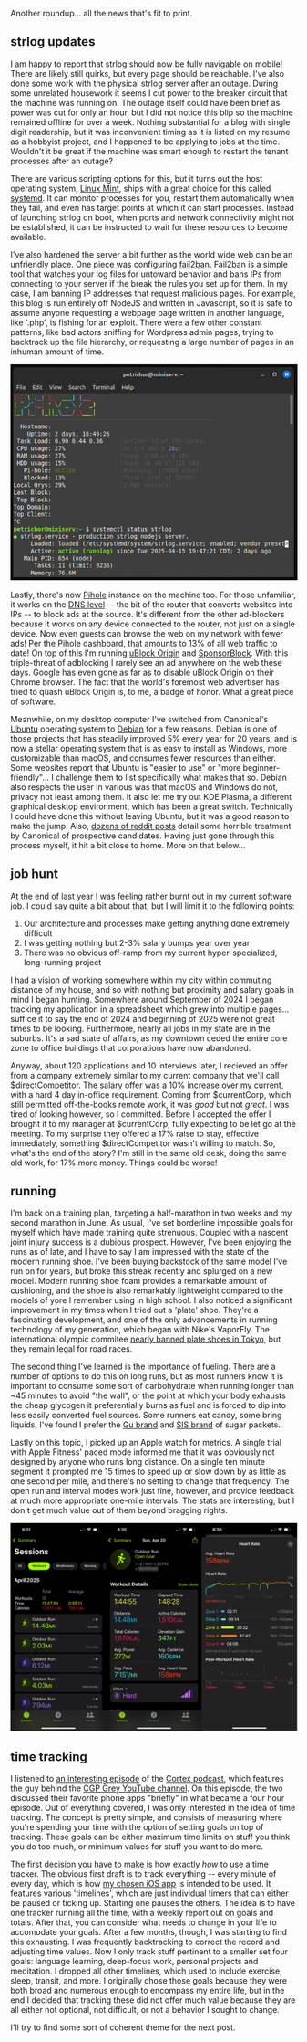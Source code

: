 Another roundup... all the news that's fit to print.

## strlog updates
I am happy to report that strlog should now be fully navigable on mobile! There are likely still quirks, but every page should be reachable. I've also done some work with the physical strlog server after an outage. During some unrelated housework it seems I cut power to the breaker circuit that the machine was running on. The outage itself could have been brief as power was cut for only an hour, but I did not notice this blip so the machine remained offline for over a week. Nothing substantial for a blog with single digit readership, but it was inconvenient timing as it is listed on my resume as a hobbyist project, and I happened to be applying to jobs at the time. Wouldn't it be great if the machine was smart enough to restart the tenant processes after an outage?

There are various scripting options for this, but it turns out the host operating system, [Linux Mint](https://linuxmint.com/), ships with a great choice for this called [systemd](https://en.wikipedia.org/wiki/Systemd). It can monitor processes for you, restart them automatically when they fail, and even has target points at which it can start processes. Instead of launching strlog on boot, when ports and network connectivity might not be established, it can be instructed to wait for these resources to become available.

I've also hardened the server a bit further as the world wide web can be an unfriendly place. One piece was configuring [fail2ban](https://github.com/fail2ban/fail2ban). Fail2ban is a simple tool that watches your log files for untoward behavior and bans IPs from connecting to your server if the break the rules you set up for them. In my case, I am banning IP addresses that request malicious pages. For example, this blog is run entirely off NodeJS and written in Javascript, so it is safe to assume anyone requesting a webpage page written in another language, like '.php', is fishing for an exploit. There were a few other constant patterns, like bad actors sniffing for Wordpress admin pages, trying to backtrack up the file hierarchy, or requesting a large number of pages in an inhuman amount of time.

![A screenshot of the host machine terminal, Pihole and systemd processes shown](screenshot.jpg)

Lastly, there's now [Pihole](https://pi-hole.net/) instance on the machine too. For those unfamiliar, it works on the [DNS level](https://en.wikipedia.org/wiki/Domain_Name_System) -- the bit of the router that converts websites into IPs -- to block ads at the source. It's different from the other ad-blockers because it works on any device connected to the router, not just on a single device. Now even guests can browse the web on my network with fewer ads! Per the Pihole dashboard, that amounts to 13% of all web traffic to date! On top of this I'm running [uBlock Origin](https://ublockorigin.com/) and [SponsorBlock](https://addons.mozilla.org/en-US/firefox/addon/sponsorblock/). With this triple-threat of adblocking I rarely see an ad anywhere on the web these days. Google has even gone as far as to disable uBlock Origin on their Chrome browser. The fact that the world's foremost web advertiser has tried to quash uBlock Origin is, to me, a badge of honor. What a great piece of software.

Meanwhile, on my desktop computer I've switched from Canonical's [Ubuntu](https://ubuntu.com/) operating system to [Debian](https://www.debian.org/) for a few reasons. Debian is one of those projects that has steadily improved 5% every year for 20 years, and is now a stellar operating system that is as easy to install as Windows, more customizable than macOS, and consumes fewer resources than either. Some websites report that Ubuntu is "easier to use" or "more beginner-friendly"... I challenge them to list specifically what makes that so. Debian also respects the user in various was that macOS and Windows do not, privacy not least among them. It also let me try out KDE Plasma, a different graphical desktop environment, which has been a great switch. Technically I could have done this without leaving Ubuntu, but it was a good reason to make the jump. Also, [dozens of reddit posts](https://old.reddit.com/r/cscareers/comments/199akp4/software_engineer_interview_at_canonical/) detail some horrible treatment by Canonical of prospective candidates. Having just gone through this process myself, it hit a bit close to home. More on that below...

## job hunt
At the end of last year I was feeling rather burnt out in my current software job. I could say quite a bit about that, but I will limit it to the following points:

1. Our architecture and processes make getting anything done extremely difficult
2. I was getting nothing but 2-3% salary bumps year over year
3. There was no obvious off-ramp from my current hyper-specialized, long-running project

I had a vision of working somewhere within my city within commuting distance of my house, and so with nothing but proximity and salary goals in mind I began hunting. Somewhere around September of 2024 I began tracking my application in a spreadsheet which grew into multiple pages... suffice it to say the end of 2024 and beginning of 2025 were not great times to be looking. Furthermore, nearly all jobs in my state are in the suburbs. It's a sad state of affairs, as my downtown ceded the entire core zone to office buildings that corporations have now abandoned. 

Anyway, about 120 applications and 10 interviews later, I recieved an offer from a company extremely similar to my current company that we'll call $directCompetitor. The salary offer was a 10% increase over my current, with a hard 4 day in-office requirement. Coming from $currentCorp, which still permitted off-the-books remote work, it was *good* but not *great*. I was tired of looking however, so I committed. Before I accepted the offer I brought it to my manager at $currentCorp, fully expecting to be let go at the meeting. To my surprise they offered a 17% raise to stay, effective immediately, something $directCompetitor wasn't willing to match. So, what's the end of the story? I'm still in the same old desk, doing the same old work, for 17% more money. Things could be worse! 

## running
I'm back on a training plan, targeting a half-marathon in two weeks and my second marathon in June. As usual, I've set borderline impossible goals for myself which have made training quite strenuous. Coupled with a nascent joint injury success is a dubious prospect. However, I've been enjoying the runs as of late, and I have to say I am impressed with the state of the modern running shoe. I've been buying backstock of the same model I've run on for years, but broke this streak recently and splurged on a new model. Modern running shoe foam provides a remarkable amount of cushioning, and the shoe is also remarkably lightweight compared to the models of yore I remember using in high school. I also noticed a significant improvement in my times when I tried out a 'plate' shoe. They're a fascinating development, and one of the only advancements in running technology of my generation, which began with Nike's VaporFly. The international olympic commitee [nearly banned plate shoes in Tokyo](https://en.wikipedia.org/wiki/Nike_Vaporfly_and_Tokyo_2020_Olympics_controversy), but they remain legal for road races.

The second thing I've learned is the importance of fueling. There are a number of options to do this on long runs, but as most runners know it is important to consume some sort of carbohydrate when running longer than ~45 minutes to avoid "the wall", or the point at which your body exhausts the cheap glycogen it preferentially burns as fuel and is forced to dip into less easily converted fuel sources. Some runners eat candy, some bring liquids, I've found I prefer the [Gu brand](https://guenergy.com/) and [SIS brand](https://www.scienceinsport.com/eu/go-isotonic-energy-gels-sis) of sugar packets.

Lastly on this topic, I picked up an Apple watch for metrics. A single trial with Apple Fitness' paced mode informed me that it was obviously not designed by anyone who runs long distance. On a single ten minute segment it prompted me 15 times to speed up or slow down by as little as one second per mile, and there's no setting to change that frequency. The open run and interval modes work just fine, however, and provide feedback at much more appropriate one-mile intervals. The stats are interesting, but I don't get much value out of them beyond bragging rights.

![Three screens from Apple Fitness on the iPhone](apple_fitness.jpg)

## time tracking
I listened to [an interesting episode](https://www.relay.fm/cortex/160) of the [Cortex podcast](https://www.relay.fm/cortex), which features the guy behind the [CGP Grey YouTube channel](https://www.youtube.com/user/CGPGrey). On this episode, the two discussed their favorite phone apps "briefly" in what became a four hour episode. Out of everything covered, I was only interested in the idea of time tracking. The concept is pretty simple, and consists of measuring where you're spending your time with the option of setting goals on top of tracking. These goals can be either maximum time limits on stuff you think you do too much, or minimum values for stuff you want to do more.

The first decision you have to make is how exactly *how* to use a time tracker. The obvious first draft is to track everything -- every minute of every day, which is how [my chosen iOS app](https://timelines.app/) is intended to be used. It features various 'timelines', which are just individual timers that can either be paused or ticking up. Starting one pauses the others. The idea is to have one tracker running all the time, with a weekly report out on goals and totals. After that, you can consider what needs to change in your life to accomodate your goals. After a few months, though, I was starting to find this exhausting. I was frequently backtracking to correct the record and adjusting time values. Now I only track stuff pertinent to a smaller set four goals: language learning, deep-focus work, personal projects and meditation. I dropped all other timelines, which used to include exercise, sleep, transit, and more. I originally chose those goals because they were both broad and numerous enough to encompass my entire life, but in the end I decided that tracking these did not offer much value because they are all either not optional, not difficult, or not a behavior I sought to change.

I'll try to find some sort of coherent theme for the next post.